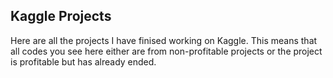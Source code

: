 ## Kaggle Projects

Here are all the projects I have finised working on Kaggle. This means that all codes you see here either are from non-profitable projects or the project is profitable but has already ended.
